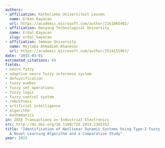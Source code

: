 ```yaml
---
authors:
- affiliation: Katholieke Universiteit Leuven
  name: Erkan Kayacan
  url: https://academic.microsoft.com/author/2161065402/
- affiliation: Nanyang Technological University
  name: Erdal Kayacan
  slug: erdal_kayacan
- affiliation: Semnan University
  name: Mojtaba Ahmadieh Khanesar
  url: https://academic.microsoft.com/author/2524155967/
date: '2015-03-01'
estimated_citations: 69
fields:
- neuro fuzzy
- adaptive neuro fuzzy inference system
- defuzzification
- fuzzy number
- fuzzy set operations
- fuzzy logic
- fuzzy control system
- robustness
- artificial intelligence
- algorithm
- mathematics
in: IEEE Transactions on Industrial Electronics
src: http://dx.doi.org/10.1109/TIE.2014.2345353
title: "Identification of Nonlinear Dynamic Systems Using Type-2 Fuzzy Neural Networks\u2014\
  A Novel Learning Algorithm and a Comparative Study"
year: 2015
---
```

